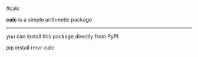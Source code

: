 #calc

**calc** is a simple arithmetic package

---

you can install this package directly from PyPI

pip install rmvr-calc

